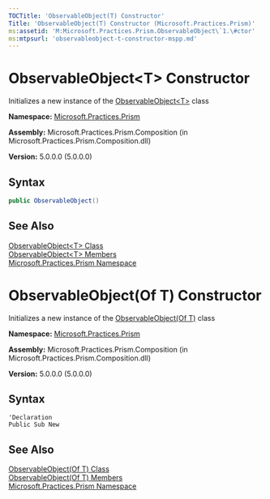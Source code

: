 ```yaml
---
TOCTitle: 'ObservableObject(T) Constructor'
Title: 'ObservableObject(T) Constructor (Microsoft.Practices.Prism)'
ms:assetid: 'M:Microsoft.Practices.Prism.ObservableObject\`1.\#ctor'
ms:mtpsurl: 'observableobject-t-constructor-mspp.md'
---
```


# ObservableObject&lt;T&gt; Constructor

Initializes a new instance of the [ObservableObject&lt;T&gt;](/patterns-practices/reference/observableobject-t-class-mspp) class

**Namespace:** [Microsoft.Practices.Prism](/patterns-practices/reference/mspp-modularity-namespace)

**Assembly:** Microsoft.Practices.Prism.Composition (in Microsoft.Practices.Prism.Composition.dll)

**Version:** 5.0.0.0 (5.0.0.0)

## Syntax
```C#
public ObservableObject()
```

## See Also

[ObservableObject&lt;T&gt; Class](/patterns-practices/reference/observableobject-t-class-mspp)<br/>
[ObservableObject&lt;T&gt; Members](/patterns-practices/reference/observableobject-t-members-mspp)<br/>
[Microsoft.Practices.Prism Namespace](/patterns-practices/reference/mspp-modularity-namespace)<br/>

# ObservableObject(Of T) Constructor

Initializes a new instance of the [ObservableObject(Of T)](/patterns-practices/reference/observableobject-t-class-mspp) class

**Namespace:** [Microsoft.Practices.Prism](/patterns-practices/reference/mspp-modularity-namespace)

**Assembly:** Microsoft.Practices.Prism.Composition (in Microsoft.Practices.Prism.Composition.dll)

**Version:** 5.0.0.0 (5.0.0.0)

## Syntax
```VB
'Declaration
Public Sub New
```

## See Also

[ObservableObject(Of T) Class](/patterns-practices/reference/observableobject-t-class-mspp)<br/>
[ObservableObject(Of T) Members](/patterns-practices/reference/observableobject-t-members-mspp)<br/>
[Microsoft.Practices.Prism Namespace](/patterns-practices/reference/mspp-modularity-namespace)<br/>